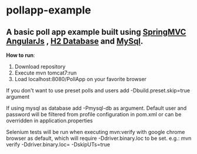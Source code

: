 # pollapp-example

## A basic poll app example built using [SpringMVC](https://spring.io/) [AngularJs](https://angularjs.org/) , [H2 Database](http://www.h2database.com) and [MySql](http://www.mysql.com/). 
 
 
 **How to run**:
  1. Download repository
  2. Execute mvn tomcat7:run
  3. Load localhost:8080/PollApp on your favorite browser
  
  If you don't want to use preset polls and users add -Dbuild.preset.skip=true argument
  
  If using mysql as database add -Pmysql-db as argument. Default user and password will be filtered from profile 
  configuration in pom.xml or can be overridden in application.properties
  
  Selenium tests will be run when executing mvn:verify with google chrome browser as default, which will require -Ddriver.binary.loc to be set.
  e.g.: mvn verify -Ddriver.binary.loc=<path to driver> -DskipUTs=true
  
